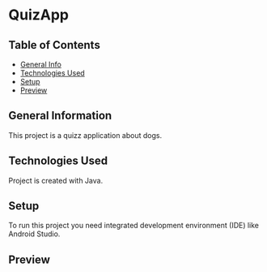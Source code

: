 # QuizApp

## Table of Contents
* [General Info](#general-information)
* [Technologies Used](#technologies-used)
* [Setup](#setup)
* [Preview](#preview)

## General Information
This project is a quizz application about dogs.

## Technologies Used
Project is created with Java.

## Setup
To run this project you need integrated development environment (IDE) like Android Studio.

## Preview
